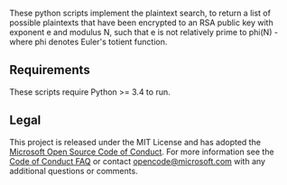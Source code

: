 These python scripts implement the plaintext search, to return a list of possible plaintexts 
that have been encrypted to an RSA public key with exponent e and modulus N, such that 
e is not relatively prime to phi(N) - where phi denotes Euler's totient function.

## Requirements
These scripts require Python >= 3.4 to run.

## Legal


This project is released under the MIT License and has adopted the [Microsoft Open Source Code of Conduct](https://opensource.microsoft.com/codeofconduct/).
For more information see the [Code of Conduct FAQ](https://opensource.microsoft.com/codeofconduct/faq/) or
contact [opencode@microsoft.com](mailto:opencode@microsoft.com) with any additional questions or comments.
